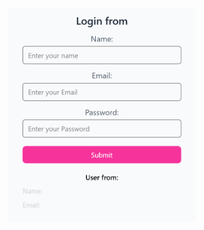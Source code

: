 

<p align="center">
  <img src="./my-project/public/Screenshot 2025-07-06 065109.png" alt="img" width="300"/>
</p>


